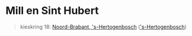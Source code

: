 # Mill en Sint Hubert 
> kieskring 18:  [Noord-Brabant, 's-Hertogenbosch](../) (['s-Hertogenbosch](../'s-Hertogenbosch))